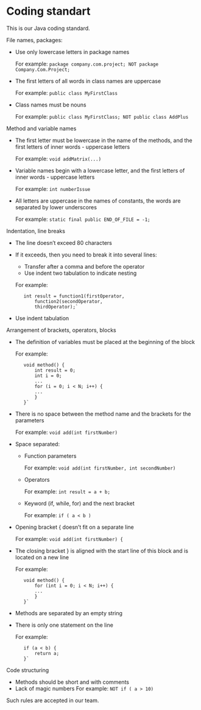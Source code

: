 # Coding standart

This is our Java coding standard.


File names, packages:
* Use only lowercase letters in package names

  For example: `package company.com.project; NOT package Company.Com.Project;`
* The first letters of all words in class names are uppercase

  For example: `public class MyFirstClass`
* Class names must be nouns

  For example: `public class MyFirstClass; NOT public class AddPlus`

Method and variable names
* The first letter must be lowercase in the name of the methods, and the first letters of inner words - uppercase letters

  For example: `void addMatrix(...)`
* Variable names begin with a lowercase letter, and the first letters of inner words - uppercase letters

  For example: `int numberIssue`
* All letters are uppercase in the names of constants, the words are separated by lower underscores

  For example: `static final public END_OF_FILE = -1;`

Indentation, line breaks
* The line doesn’t exceed 80 characters
* If it exceeds, then you need to break it into several lines:
  * Transfer after a comma and before the operator
  * Use indent two tabulation to indicate nesting
  
  For example: 
  ```
     int result = function1(firstOperator,
         function2(secondOperator,
         thirdOperator);`
* Use indent tabulation

Arrangement of brackets, operators, blocks
* The definition of variables must be placed at the beginning of the block

  For example: 
  ```
     void method() {
         int result = 0;
         int i = 0;
         ...
         for (i = 0; i < N; i++) {
         ...
         }
     }`
* There is no space between the method name and the brackets for the parameters

  For example: `void add(int firstNumber)`
* Space separated:
  * Function parameters
  
    For example: `void add(int firstNumber, int secondNumber)`
  * Operators
  
    For example: `int result = a + b;`
  * Keyword (if, while, for) and the next bracket
  
    For example: `if ( a < b )`
* Opening bracket { doesn’t fit on a separate line

  For example: `void add(int firstNumber) {`
* The closing bracket } is aligned with the start line of this block and is located on a new line

  For example: 
  ```
     void method() {
         for (int i = 0; i < N; i++) {
         ...
         }
     }`
* Methods are separated by an empty string
* There is only one statement on the line

  For example: 
  ```
     if (a < b) {
         return a;
     }`

Code structuring
* Methods should be short and with comments
* Lack of magic numbers
  For example: `NOT if ( a > 10)`

Such rules are accepted in our team.
